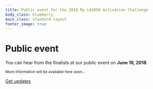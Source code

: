 ```yaml
---
title: Public event for the 2018 My LA2050 Activation Challenge
body_class: blueberry
main_class: standard-layout
footer_image: true
---
```


# Public event

<div class="introduction" markdown="1">

You can hear from the finalists at our public event on <strong>June 19, 2018</strong>.

<small>More information will be available here soon…</small>

<p class="action" markdown="1">
  <a href="{{ site.mailing_list_url }}">Get updates</a>
</p>
</div>
